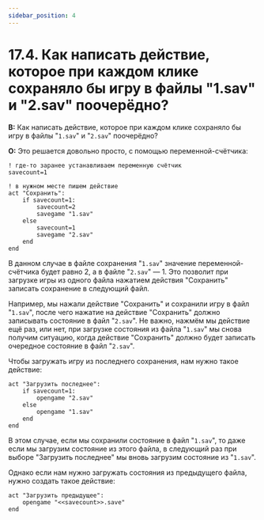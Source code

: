 ```yaml
---
sidebar_position: 4
---
```


# 17.4. Как написать действие, которое при каждом клике сохраняло бы игру в файлы "1.sav" и "2.sav" поочерёдно?
<!-- [:faq_17_04] -->
**В:**	Как написать действие, которое при каждом клике сохраняло бы игру в файлы "`1.sav`" и "`2.sav`" поочерёдно?

**О:**
Это решается довольно просто, с помощью переменной-счётчика:
```qsp
! где-то заранее устанавливаем переменную счётчик
savecount=1

! в нужном месте пишем действие
act "Сохранить":
	if savecount=1:
		savecount=2
		savegame "1.sav"
	else
		savecount=1
		savegame "2.sav"
	end
end
```
В данном случае в файле сохранения "`1.sav`" значение переменной-счётчика будет равно 2, а в файле "`2.sav`" — 1. Это позволит при загрузке игры из одного файла нажатием действия "Сохранить" записать сохранение в следующий файл.

Например, мы нажали действие "Сохранить" и сохранили игру в файл "`1.sav`", после чего нажатие на действие "Сохранить" должно записывать состояние в файл "`2.sav`". Не важно, нажмём мы действие ещё раз, или нет, при загрузке состояния из файла "`1.sav`" мы снова получим ситуацию, когда действие "Сохранить" должно будет записать очередное состояние в файл "`2.sav`".

Чтобы загружать игру из последнего сохранения, нам нужно такое действие:
```qsp
act "Загрузить последнее":
	if savecount=1:
		opengame "2.sav"
	else
		opengame "1.sav"
	end
end
```
В этом случае, если мы сохранили состояние в файл "`1.sav`", то даже если мы загрузим состояние из этого файла, в следующий раз при выборе "Загрузить последнее" мы вновь загрузим состояние из "`1.sav`".

Однако если нам нужно загружать состояния из предыдущего файла, нужно создать такое действие:
```qsp
act "Загрузить предыдущее":
	opengame "<<savecount>>.save"
end
```
